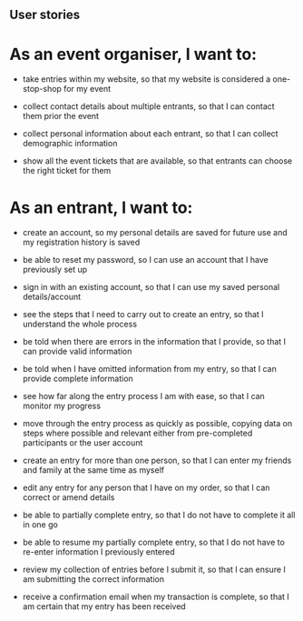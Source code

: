 User stories
------------

As an event organiser, I want to:
=================================

* take entries within my website, so that my website is considered a one-stop-shop for my event

* collect contact details about multiple entrants, so that I can contact them prior the event

* collect personal information about each entrant, so that I can collect demographic information

* show all the event tickets that are available, so that entrants can choose the right ticket for them


As an entrant, I want to:
=========================

* create an account, so my personal details are saved for future use and my registration history is saved

* be able to reset my password, so I can use an account that I have previously set up

* sign in with an existing account, so that I can use my saved personal details/account

* see the steps that I need to carry out to create an entry, so that I understand the whole process

* be told when there are errors in the information that I provide, so that I can provide valid information

* be told when I have omitted information from my entry, so that I can provide complete information

* see how far along the entry process I am with ease, so that I can monitor my progress

* move through the entry process as quickly as possible, copying data on steps where possible and relevant either from pre-completed participants or the user account

* create an entry for more than one person, so that I can enter my friends and family at the same time as myself

* edit any entry for any person that I have on my order, so that I can correct or amend details

* be able to partially complete entry, so that I do not have to complete it all in one go

* be able to resume my partially complete entry, so that I do not have to re-enter information I previously entered

* review my collection of entries before I submit it, so that I can ensure I am submitting the correct information

* receive a confirmation email when my transaction is complete, so that I am certain that my entry has been received

